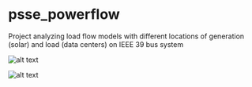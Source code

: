 # psse_powerflow
Project analyzing load flow models with different locations of generation (solar) and load (data centers) on IEEE 39 bus system

![alt text](best_gif.gif "Best configuration")

![alt text](worstgif.gif "Worst configuration")

